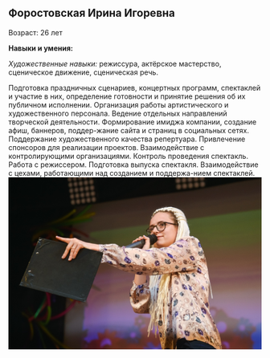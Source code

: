 ## Форостовская Ирина Игоревна

Возраст: 26 лет 

**Навыки и умения:**

_Художественные навыки:_ режиссура, актёрское мастерство, сценическое движение, сценическая речь.

Подготовка праздничных сценариев, концертных программ, спектаклей и участие в них, определение готовности и принятие решения об их публичном исполнении. Организация работы артистического и художественного персонала. 
Ведение отдельных направлений творческой деятельности.
Формирование имиджа компании, создание афиш, баннеров, поддер-жание сайта и страниц в социальных сетях.
Поддержание художественного качества репертуара.
Привлечение спонсоров для реализации проектов.
Взаимодействие с контролирующими организациями.
Контроль проведения спектакль.
Работа с режиссером.
Подготовка выпуска спектакля.
Взаимодействие с цехами, работающими над созданием и поддержа-нием спектаклей.
![Фото с мероприятия](cYfoAl9-wAU.jpg)




